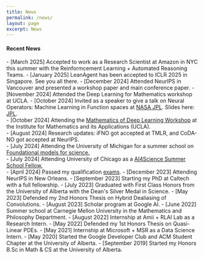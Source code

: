 ```yaml
---
title: News
permalink: /news/
layout: page
excerpt: News
---
```

<h4 class="posts-item-note">Recent News</h4>
- [March 2025] Accepted to work as a Research Scientist at Amazon in NYC this summer with the Reinformcement Learning + Automated Reasoning Teams.
- [January 2025] LeanAgent has been accepted to ICLR 2025 in Singapore. See you all there.
- [December 2024] Attended NeurIPS in Vancouver and presented a workshop paper and main conference paper.
- [November 2024] Attended the Deep Learning for Mathematics workshop at UCLA. 
- [October 2024] Invited as a speaker to give a talk on Neural Operators: Machine Learning in Function spaces at <a href = "https://ml.jpl.nasa.gov/index.html">NASA JPL</a>. Slides here: <a href="https://www.robertj1.com/assets/pdf/Neural_Operators_jpl.pdf">JPL</a>.<br>
- [October 2024] Attending the <a href = "https://www.ima.umn.edu/2024-2025/W10.25-29.24">Mathematics of Deep Learning Workshop</a> at the Institute for Mathematics and its Applications (UCLA).<br>
- [August 2024] Research updates: iFNO got accepted at TMLR, and CoDA-NO got accepted at NeurIPS.<br>
- [July 2024] Attending the University of Michigan for a summer school on <a href = "https://scifm.ai/summer_school.html">Foundational models for science.</a> <br>
- [July 2024] Attending University of Chicago as a <a href = "https://datascience.uchicago.edu/events/ai-science-summer-school-2024/">AI4Science Summer School Fellow.</a> <br>
- [April 2024] Passed my qualification <a href = "https://x.com/Robertljg/status/1800656342778253395">exams</a>.
- [December 2023] Attending NeurIPS in New Orleans.
- [September 2023] Starting my PhD at Caltech with a full fellowship.
- [July 2023] Graduated with First Class Honors from the University of Alberta with the Dean's Silver Medal in Science.
- [May 2023] Defended my 2nd Honors Thesis on Hybrid Dealiasing of Convolutions.
- [August 2023] Scholar program at Google AI.
- [June 2022] Summer school at Carnegie Mellon University in the Mathematics and Philosophy Department.
- [August 2022] Internship at Amii + RLAI Lab as a Research Intern.
- [May 2022] Defended my 1st Honors Thesis on Quasi-Linear PDEs.
- [May 2021] Internship at Microsoft + MSR as a Data Science Intern.
- [May 2020] Started the Google Developer Club and ACM Student Chapter at the University of Alberta.
- [September 2019] Started my Honors B.Sc in Math & CS at the University of Alberta.
<br>